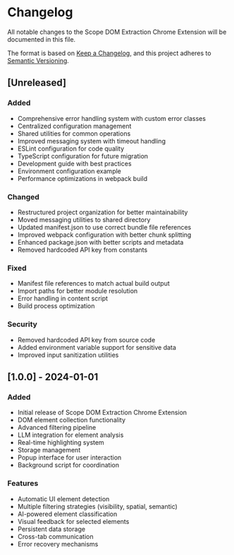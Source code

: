 # Changelog

All notable changes to the Scope DOM Extraction Chrome Extension will be documented in this file.

The format is based on [Keep a Changelog](https://keepachangelog.com/en/1.0.0/),
and this project adheres to [Semantic Versioning](https://semver.org/spec/v2.0.0.html).

## [Unreleased]

### Added

- Comprehensive error handling system with custom error classes
- Centralized configuration management
- Shared utilities for common operations
- Improved messaging system with timeout handling
- ESLint configuration for code quality
- TypeScript configuration for future migration
- Development guide with best practices
- Environment configuration example
- Performance optimizations in webpack build

### Changed

- Restructured project organization for better maintainability
- Moved messaging utilities to shared directory
- Updated manifest.json to use correct bundle file references
- Improved webpack configuration with better chunk splitting
- Enhanced package.json with better scripts and metadata
- Removed hardcoded API key from constants

### Fixed

- Manifest file references to match actual build output
- Import paths for better module resolution
- Error handling in content script
- Build process optimization

### Security

- Removed hardcoded API key from source code
- Added environment variable support for sensitive data
- Improved input sanitization utilities

## [1.0.0] - 2024-01-01

### Added

- Initial release of Scope DOM Extraction Chrome Extension
- DOM element collection functionality
- Advanced filtering pipeline
- LLM integration for element analysis
- Real-time highlighting system
- Storage management
- Popup interface for user interaction
- Background script for coordination

### Features

- Automatic UI element detection
- Multiple filtering strategies (visibility, spatial, semantic)
- AI-powered element classification
- Visual feedback for selected elements
- Persistent data storage
- Cross-tab communication
- Error recovery mechanisms
